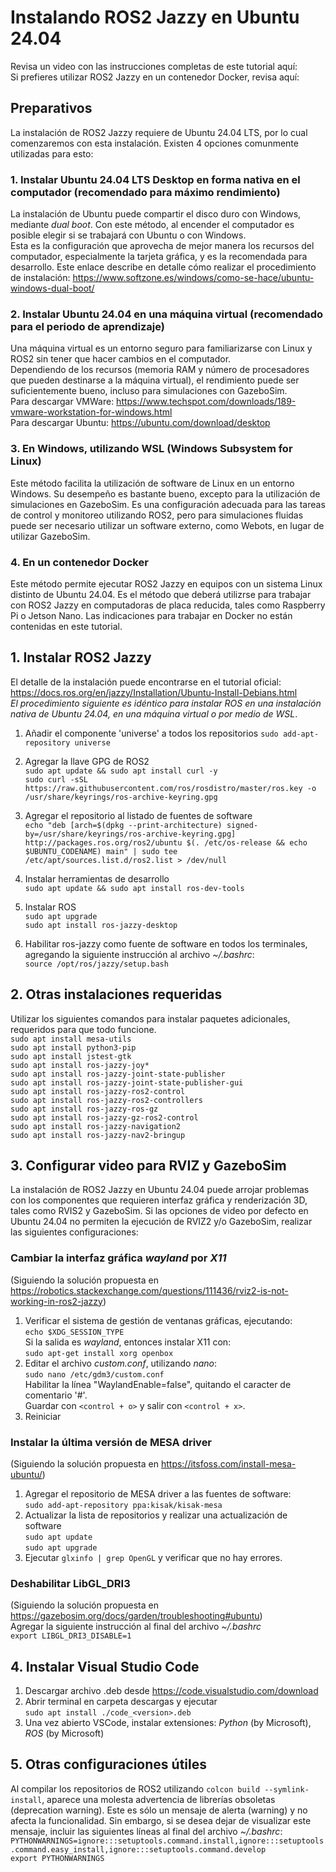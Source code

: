 # Instalando ROS2 Jazzy en Ubuntu 24.04

Revisa un video con las instrucciones completas de este tutorial aquí:   
Si prefieres utilizar ROS2 Jazzy en un contenedor Docker, revisa aquí:   

## Preparativos
La instalación de ROS2 Jazzy requiere de Ubuntu 24.04 LTS, por lo cual comenzaremos con esta instalación. Existen 4 opciones comunmente utilizadas para esto:

### 1. Instalar Ubuntu 24.04 LTS Desktop en forma nativa en el computador (recomendado para máximo rendimiento)
La instalación de Ubuntu puede compartir el disco duro con Windows, mediante *dual boot*.   Con este método, al encender el computador es posible elegir si se trabajará con Ubuntu o con Windows.      
Esta es la configuración que aprovecha de mejor manera los recursos del computador, especialmente la tarjeta gráfica, y es la recomendada para desarrollo.
Este enlace describe en detalle cómo realizar el procedimiento de instalación: https://www.softzone.es/windows/como-se-hace/ubuntu-windows-dual-boot/

### 2. Instalar Ubuntu 24.04 en una máquina virtual (recomendado para el periodo de aprendizaje)
Una máquina virtual es un entorno seguro para familiarizarse con Linux y ROS2 sin tener que hacer cambios en el computador.   
Dependiendo de los recursos (memoria RAM y número de procesadores que pueden destinarse a la máquina virtual), el rendimiento puede ser suficientemente bueno, incluso para simulaciones con GazeboSim.   
Para descargar VMWare: https://www.techspot.com/downloads/189-vmware-workstation-for-windows.html    
Para descargar Ubuntu: https://ubuntu.com/download/desktop   

### 3. En Windows, utilizando WSL (Windows Subsystem for Linux)
Este método facilita la utilización de software de Linux en un entorno Windows. Su desempeño es bastante bueno, excepto para la utilización de simulaciones en GazeboSim. Es una configuración adecuada para las tareas de control y monitoreo utilizando ROS2, pero para simulaciones fluidas puede ser necesario utilizar un software externo, como Webots, en lugar de utilizar GazeboSim.   

### 4. En un contenedor Docker
Este método permite ejecutar ROS2 Jazzy en equipos con un sistema Linux distinto de Ubuntu 24.04. Es el método que deberá utilizrse para trabajar con ROS2 Jazzy en computadoras de placa reducida, tales como Raspberry Pi o Jetson Nano. Las indicaciones para trabajar en Docker no están contenidas en este tutorial.


## 1. Instalar ROS2 Jazzy
El detalle de la instalación puede encontrarse en el tutorial oficial: https://docs.ros.org/en/jazzy/Installation/Ubuntu-Install-Debians.html   
*El procedimiento siguiente es idéntico para instalar ROS en una instalación nativa de Ubuntu 24.04, en una máquina virtual o por medio de WSL*.   
1. Añadir el componente 'universe' a todos los repositorios 
`sudo add-apt-repository universe`  

2. Agregar la llave GPG de ROS2  
`sudo apt update && sudo apt install curl -y`  
`sudo curl -sSL https://raw.githubusercontent.com/ros/rosdistro/master/ros.key -o /usr/share/keyrings/ros-archive-keyring.gpg`

3. Agregar el repositorio al listado de fuentes de software  
`echo "deb [arch=$(dpkg --print-architecture) signed-by=/usr/share/keyrings/ros-archive-keyring.gpg] http://packages.ros.org/ros2/ubuntu $(. /etc/os-release && echo $UBUNTU_CODENAME) main" | sudo tee /etc/apt/sources.list.d/ros2.list > /dev/null`

4. Instalar herramientas de desarrollo  
`sudo apt update && sudo apt install ros-dev-tools`

5. Instalar ROS  
`sudo apt upgrade`  
`sudo apt install ros-jazzy-desktop`  

6. Habilitar ros-jazzy como fuente de software en todos los terminales, agregando la siguiente instrucción al archivo *~/.bashrc*:   
`source /opt/ros/jazzy/setup.bash`  

## 2. Otras instalaciones requeridas
Utilizar los siguientes comandos para instalar paquetes adicionales, requeridos para que todo funcione.  
    `sudo apt install mesa-utils`  
    `sudo apt install python3-pip`  
    `sudo apt install jstest-gtk`   
    `sudo apt install ros-jazzy-joy*`  
    `sudo apt install ros-jazzy-joint-state-publisher`  
    `sudo apt install ros-jazzy-joint-state-publisher-gui`  
    `sudo apt install ros-jazzy-ros2-control`  
    `sudo apt install ros-jazzy-ros2-controllers`  
    `sudo apt install ros-jazzy-ros-gz`  
    `sudo apt install ros-jazzy-gz-ros2-control `  
    `sudo apt install ros-jazzy-navigation2`  
    `sudo apt install ros-jazzy-nav2-bringup`  

## 3. Configurar video para RVIZ y GazeboSim
La instalación de ROS2 Jazzy en Ubuntu 24.04 puede arrojar problemas con los componentes que requieren interfaz gráfica y renderización 3D, tales como RVIS2 y GazeboSim.    Si las opciones de video por defecto en Ubuntu 24.04 no permiten la ejecución de RVIZ2 y/o GazeboSim, realizar las siguientes configuraciones:  
### Cambiar la interfaz gráfica *wayland* por *X11*  
(Siguiendo la solución propuesta en https://robotics.stackexchange.com/questions/111436/rviz2-is-not-working-in-ros2-jazzy)  
1. Verificar el sistema de gestión de ventanas gráficas, ejecutando:   
    `echo $XDG_SESSION_TYPE`   
   Si la salida es *wayland*, entonces instalar X11 con:   
     `sudo apt-get install xorg openbox`
3. Editar el archivo *custom.conf*, utilizando *nano*:   
     `sudo nano /etc/gdm3/custom.conf`   
   Habilitar la línea "WaylandEnable=false", quitando el caracter de comentario '#'.   
   Guardar con `<control + o>` y salir con `<control + x>`.
4. Reiniciar

### Instalar la última versión de MESA driver
(Siguiendo la solución propuesta en https://itsfoss.com/install-mesa-ubuntu/)
1. Agregar el repositorio de MESA driver a las fuentes de software:   
   `sudo add-apt-repository ppa:kisak/kisak-mesa`
2. Actualizar la lista de repositorios y realizar una actualización de software   
   `sudo apt update`  
   `sudo apt upgrade`  
3. Ejecutar `glxinfo | grep OpenGL` y verificar que no hay errores.

### Deshabilitar LibGL_DRI3
(Siguiendo la solución propuesta en https://gazebosim.org/docs/garden/troubleshooting#ubuntu)  
Agregar la siguiente instrucción al final del archivo *~/.bashrc*    
        `export LIBGL_DRI3_DISABLE=1`

## 4. Instalar Visual Studio Code
1. Descargar archivo .deb desde https://code.visualstudio.com/download  
2. Abrir terminal en carpeta descargas y ejecutar   
       `sudo apt install ./code_<version>.deb`
4. Una vez abierto VSCode, instalar extensiones: *Python* (by Microsoft), *ROS* (by Microsoft)

## 5. Otras configuraciones útiles
Al compilar los repositorios de ROS2 utilizando `colcon build --symlink-install`, aparece una molesta advertencia de librerías obsoletas (deprecation warning). Este es sólo un mensaje de alerta (warning) y no afecta la funcionalidad. Sin embargo, si se desea dejar de visualizar este mensaje, incluir las siguientes líneas al final del archivo *~/.bashrc*:   
    `PYTHONWARNINGS=ignore:::setuptools.command.install,ignore:::setuptools.command.easy_install,ignore:::setuptools.command.develop`   
    `export PYTHONWARNINGS`
